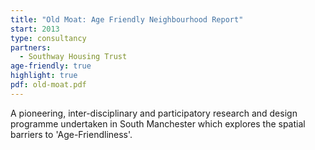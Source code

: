 ```yaml
---
title: "Old Moat: Age Friendly Neighbourhood Report"
start: 2013
type: consultancy
partners:
  - Southway Housing Trust
age-friendly: true
highlight: true
pdf: old-moat.pdf
---
```


A pioneering, inter-disciplinary and participatory research and design programme undertaken in South Manchester which explores the spatial barriers to 'Age-Friendliness'.
